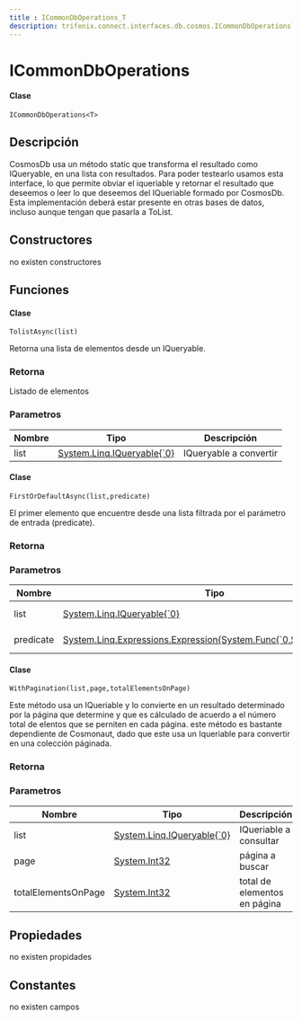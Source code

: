 ```yaml
---
title : ICommonDbOperations_T
description: trifenix.connect.interfaces.db.cosmos.ICommonDbOperations`1
---
```


# ICommonDbOperations<T>

<CodeBlock slots = 'heading, code' repeat = '1' languages = 'C#' />

#### Clase
```
ICommonDbOperations<T>
```

## Descripción
CosmosDb usa un método static que transforma el resultado como IQueryable, en una lista con resultados.
Para poder testearlo usamos esta interface, lo que permite obviar el iqueriable y retornar el resultado que deseemos
o leer lo que deseemos del IQueriable formado por CosmosDb.
Esta implementación deberá estar presente en otras bases de datos, incluso aunque tengan que pasarla a ToList.
## Constructores

no existen constructores


## Funciones


<CodeBlock slots = 'heading, code' repeat = '1' languages = 'C#' />

#### Clase
```
TolistAsync(list)
```


Retorna una lista de elementos desde un IQueryable.
### Retorna
Listado de elementos
### Parametros
| Nombre | Tipo | Descripción |
| ------ | ---- | ----------- |
| list | [System.Linq.IQueryable{\`0}](http://msdn.microsoft.com/query/dev14.query?appId=Dev14IDEF1&l=EN-US&k=k:System.Linq.IQueryable 'System.Linq.IQueryable{`0}') | IQueryable a convertir |

<CodeBlock slots = 'heading, code' repeat = '1' languages = 'C#' />

#### Clase
```
FirstOrDefaultAsync(list,predicate)
```


El primer elemento que encuentre desde una lista filtrada por el parámetro de entrada (predicate).
### Retorna

### Parametros
| Nombre | Tipo | Descripción |
| ------ | ---- | ----------- |
| list | [System.Linq.IQueryable{\`0}](http://msdn.microsoft.com/query/dev14.query?appId=Dev14IDEF1&l=EN-US&k=k:System.Linq.IQueryable 'System.Linq.IQueryable{`0}') | IQueryable a convertir |
| predicate | [System.Linq.Expressions.Expression{System.Func{\`0,System.Boolean}}](http://msdn.microsoft.com/query/dev14.query?appId=Dev14IDEF1&l=EN-US&k=k:System.Linq.Expressions.Expression 'System.Linq.Expressions.Expression{System.Func{`0,System.Boolean}}') | filtro de busqueda |

<CodeBlock slots = 'heading, code' repeat = '1' languages = 'C#' />

#### Clase
```
WithPagination(list,page,totalElementsOnPage)
```


Este método usa un IQueriable y lo convierte en un resultado determinado por la página que determine y que es cálculado
de acuerdo a el número total de elentos que se perniten en cada página.
este método es bastante dependiente de Cosmonaut, dado que este usa un Iqueriable para convertir en una colección páginada.
### Retorna

### Parametros
| Nombre | Tipo | Descripción |
| ------ | ---- | ----------- |
| list | [System.Linq.IQueryable{\`0}](http://msdn.microsoft.com/query/dev14.query?appId=Dev14IDEF1&l=EN-US&k=k:System.Linq.IQueryable 'System.Linq.IQueryable{`0}') | IQueriable a consultar |
| page | [System.Int32](http://msdn.microsoft.com/query/dev14.query?appId=Dev14IDEF1&l=EN-US&k=k:System.Int32 'System.Int32') | página a buscar |
| totalElementsOnPage | [System.Int32](http://msdn.microsoft.com/query/dev14.query?appId=Dev14IDEF1&l=EN-US&k=k:System.Int32 'System.Int32') | total de elementos en página |
## Propiedades

no existen propidades

## Constantes
no existen campos

